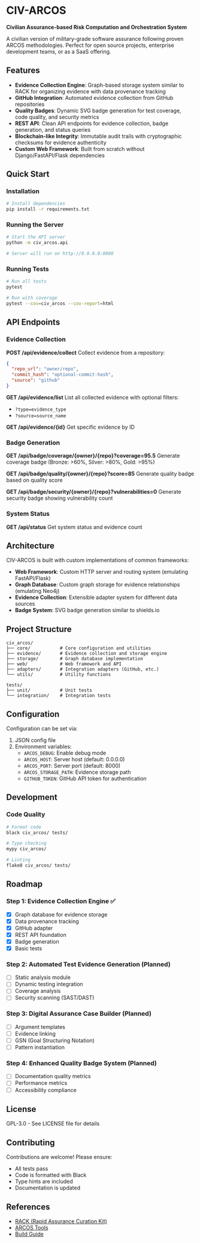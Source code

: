 # CIV-ARCOS

**Civilian Assurance-based Risk Computation and Orchestration System**

A civilian version of military-grade software assurance following proven ARCOS methodologies. Perfect for open source projects, enterprise development teams, or as a SaaS offering.

## Features

- **Evidence Collection Engine**: Graph-based storage system similar to RACK for organizing evidence with data provenance tracking
- **GitHub Integration**: Automated evidence collection from GitHub repositories
- **Quality Badges**: Dynamic SVG badge generation for test coverage, code quality, and security metrics
- **REST API**: Clean API endpoints for evidence collection, badge generation, and status queries
- **Blockchain-like Integrity**: Immutable audit trails with cryptographic checksums for evidence authenticity
- **Custom Web Framework**: Built from scratch without Django/FastAPI/Flask dependencies

## Quick Start

### Installation

```bash
# Install dependencies
pip install -r requirements.txt
```

### Running the Server

```bash
# Start the API server
python -m civ_arcos.api

# Server will run on http://0.0.0.0:8000
```

### Running Tests

```bash
# Run all tests
pytest

# Run with coverage
pytest --cov=civ_arcos --cov-report=html
```

## API Endpoints

### Evidence Collection

**POST /api/evidence/collect**
Collect evidence from a repository:
```json
{
  "repo_url": "owner/repo",
  "commit_hash": "optional-commit-hash",
  "source": "github"
}
```

**GET /api/evidence/list**
List all collected evidence with optional filters:
- `?type=evidence_type`
- `?source=source_name`

**GET /api/evidence/{id}**
Get specific evidence by ID

### Badge Generation

**GET /api/badge/coverage/{owner}/{repo}?coverage=95.5**
Generate coverage badge (Bronze: >60%, Silver: >80%, Gold: >95%)

**GET /api/badge/quality/{owner}/{repo}?score=85**
Generate quality badge based on quality score

**GET /api/badge/security/{owner}/{repo}?vulnerabilities=0**
Generate security badge showing vulnerability count

### System Status

**GET /api/status**
Get system status and evidence count

## Architecture

CIV-ARCOS is built with custom implementations of common frameworks:

- **Web Framework**: Custom HTTP server and routing system (emulating FastAPI/Flask)
- **Graph Database**: Custom graph storage for evidence relationships (emulating Neo4j)
- **Evidence Collection**: Extensible adapter system for different data sources
- **Badge System**: SVG badge generation similar to shields.io

## Project Structure

```
civ_arcos/
├── core/           # Core configuration and utilities
├── evidence/       # Evidence collection and storage engine
├── storage/        # Graph database implementation
├── web/            # Web framework and API
├── adapters/       # Integration adapters (GitHub, etc.)
└── utils/          # Utility functions

tests/
├── unit/           # Unit tests
└── integration/    # Integration tests
```

## Configuration

Configuration can be set via:

1. JSON config file
2. Environment variables:
   - `ARCOS_DEBUG`: Enable debug mode
   - `ARCOS_HOST`: Server host (default: 0.0.0.0)
   - `ARCOS_PORT`: Server port (default: 8000)
   - `ARCOS_STORAGE_PATH`: Evidence storage path
   - `GITHUB_TOKEN`: GitHub API token for authentication

## Development

### Code Quality

```bash
# Format code
black civ_arcos/ tests/

# Type checking
mypy civ_arcos/

# Linting
flake8 civ_arcos/ tests/
```

## Roadmap

### Step 1: Evidence Collection Engine ✅
- [x] Graph database for evidence storage
- [x] Data provenance tracking
- [x] GitHub adapter
- [x] REST API foundation
- [x] Badge generation
- [x] Basic tests

### Step 2: Automated Test Evidence Generation (Planned)
- [ ] Static analysis module
- [ ] Dynamic testing integration
- [ ] Coverage analysis
- [ ] Security scanning (SAST/DAST)

### Step 3: Digital Assurance Case Builder (Planned)
- [ ] Argument templates
- [ ] Evidence linking
- [ ] GSN (Goal Structuring Notation)
- [ ] Pattern instantiation

### Step 4: Enhanced Quality Badge System (Planned)
- [ ] Documentation quality metrics
- [ ] Performance metrics
- [ ] Accessibility compliance

## License

GPL-3.0 - See LICENSE file for details

## Contributing

Contributions are welcome! Please ensure:
- All tests pass
- Code is formatted with Black
- Type hints are included
- Documentation is updated

## References

- [RACK (Rapid Assurance Curation Kit)](https://github.com/ge-high-assurance/RACK)
- [ARCOS Tools](https://arcos-tools.org/)
- [Build Guide](./build-guide.md)